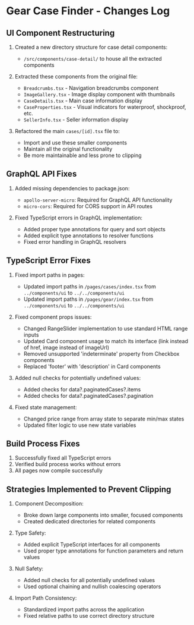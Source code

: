 # Gear Case Finder - Changes Log

## UI Component Restructuring

1. Created a new directory structure for case detail components:
   - `/src/components/case-detail/` to house all the extracted components

2. Extracted these components from the original file:
   - `Breadcrumbs.tsx` - Navigation breadcrumbs component
   - `ImageGallery.tsx` - Image display component with thumbnails
   - `CaseDetails.tsx` - Main case information display
   - `CaseProperties.tsx` - Visual indicators for waterproof, shockproof, etc.
   - `SellerInfo.tsx` - Seller information display

3. Refactored the main `cases/[id].tsx` file to:
   - Import and use these smaller components
   - Maintain all the original functionality
   - Be more maintainable and less prone to clipping

## GraphQL API Fixes

1. Added missing dependencies to package.json:
   - `apollo-server-micro`: Required for GraphQL API functionality
   - `micro-cors`: Required for CORS support in API routes

2. Fixed TypeScript errors in GraphQL implementation:
   - Added proper type annotations for query and sort objects
   - Added explicit type annotations to resolver functions
   - Fixed error handling in GraphQL resolvers

## TypeScript Error Fixes

1. Fixed import paths in pages:
   - Updated import paths in `/pages/cases/index.tsx` from `../components/ui` to `../../components/ui`
   - Updated import paths in `/pages/gear/index.tsx` from `../components/ui` to `../../components/ui`

2. Fixed component props issues:
   - Changed RangeSlider implementation to use standard HTML range inputs
   - Updated Card component usage to match its interface (link instead of href, image instead of imageUrl)
   - Removed unsupported 'indeterminate' property from Checkbox components
   - Replaced 'footer' with 'description' in Card components

3. Added null checks for potentially undefined values:
   - Added checks for data?.paginatedCases?.items
   - Added checks for data?.paginatedCases?.pagination

4. Fixed state management:
   - Changed price range from array state to separate min/max states
   - Updated filter logic to use new state variables

## Build Process Fixes

1. Successfully fixed all TypeScript errors
2. Verified build process works without errors
3. All pages now compile successfully

## Strategies Implemented to Prevent Clipping

1. Component Decomposition:
   - Broke down large components into smaller, focused components
   - Created dedicated directories for related components

2. Type Safety:
   - Added explicit TypeScript interfaces for all components
   - Used proper type annotations for function parameters and return values

3. Null Safety:
   - Added null checks for all potentially undefined values
   - Used optional chaining and nullish coalescing operators

4. Import Path Consistency:
   - Standardized import paths across the application
   - Fixed relative paths to use correct directory structure

